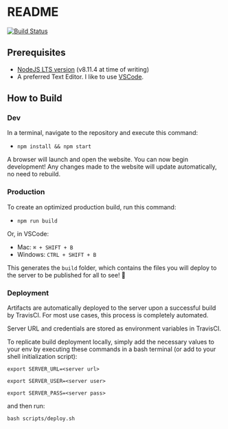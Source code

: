# README

[![Build Status](https://travis-ci.org/CSUF-ACM/acmwebsite.svg?branch=master)](https://travis-ci.org/CSUF-ACM/acmwebsite)

## Prerequisites

- [NodeJS LTS version](https://nodejs.org/dist/v8.11.4/node-v8.11.4.pkg) (v8.11.4 at time of writing)
- A preferred Text Editor. I like to use [VSCode](https://code.visualstudio.com/).

## How to Build

### Dev

In a terminal, navigate to the repository and execute this command:

- `npm install && npm start`

A browser will launch and open the website. You can now begin development! Any changes made to the website will update automatically, no need to rebuild.

### Production

To create an optimized production build, run this command:

- `npm run build`

Or, in VSCode:

- Mac: `⌘ + SHIFT + B`
- Windows: `CTRL + SHIFT + B`

This generates the `build` folder, which contains the files you will deploy to the server to be published for all to see! 👀

### Deployment

Artifacts are automatically deployed to the server upon a successful build by TravisCI. For most use cases, this process is completely automated.

Server URL and credentials are stored as environment variables in TravisCI. 

To replicate build deployment locally, simply add the necessary values to your env by executing these commands in a bash terminal (or add to your shell initialization script):

`export SERVER_URL=<server url>`

`export SERVER_USER=<server user>`

`export SERVER_PASS=<server pass>`

and then run:

 `bash scripts/deploy.sh`
